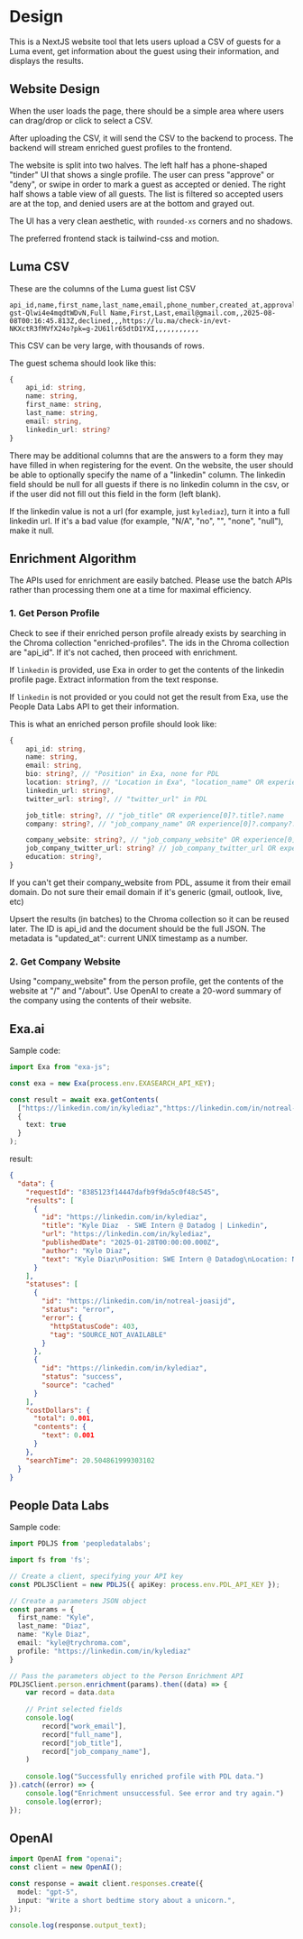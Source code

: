 # Design

This is a NextJS website tool that lets users upload a CSV of guests for a Luma event, get information about the guest
using their information, and displays the results.

## Website Design

When the user loads the page, there should be a simple area where users can drag/drop or click to select a CSV.

After uploading the CSV, it will send the CSV to the backend to process. The backend will stream enriched guest profiles
to the frontend.

The website is split into two halves. The left half has a phone-shaped "tinder" UI that shows a single profile. The user
can press "approve" or "deny", or swipe in order to mark a guest as accepted or denied. The right half shows a table view
of all guests. The list is filtered so accepted users are at the top, and denied users are at the bottom and grayed out.

The UI has a very clean aesthetic, with `rounded-xs` corners and no shadows.

The preferred frontend stack is tailwind-css and motion.

## Luma CSV

These are the columns of the Luma guest list CSV

```csv
api_id,name,first_name,last_name,email,phone_number,created_at,approval_status,custom_source,checked_in_at,qr_code_url,amount,amount_tax,amount_discount,currency,coupon_code,eth_address,solana_address,survey_response_rating,survey_response_feedback,ticket_type_id,ticket_name
gst-Qlwi4e4mqdtWDvN,Full Name,First,Last,email@gmail.com,,2025-08-08T00:16:45.813Z,declined,,,https://lu.ma/check-in/evt-NKXctR3fMVfX24o?pk=g-2U61lr65dtD1YXI,,,,,,,,,,,
```

This CSV can be very large, with thousands of rows.

The guest schema should look like this:

```typescript
{
    api_id: string,
    name: string,
    first_name: string,
    last_name: string,
    email: string,
    linkedin_url: string?
}
```

There may be additional columns that are the answers to a form they may have filled in
when registering for the event. On the website, the user should be able to optionally specify the name of a "linkedin"
column. The linkedin field should be null for all guests if there is no linkedin column in the csv, or if
the user did not fill out this field in the form (left blank).

If the linkedin value is not a url (for example, just `kylediaz`), turn it into a full linkedin url.
If it's a bad value (for example, "N/A", "no", "", "none", "null"), make it null.

## Enrichment Algorithm

The APIs used for enrichment are easily batched. Please use the batch APIs rather than processing them
one at a time for maximal efficiency.

### 1. Get Person Profile

Check to see if their enriched person profile already exists by searching in the Chroma collection "enriched-profiles".
The ids in the Chroma collection are "api_id". If it's not cached, then proceed with enrichment.

If `linkedin` is provided, use Exa in order to get the contents of the linkedin profile page. Extract information from the text response.

If `linkedin` is not provided or you could not get the result from Exa, use the People Data Labs API to get their information.

This is what an enriched person profile should look like:

```typescript
{
    api_id: string,
    name: string,
    email: string,
    bio: string?, // "Position" in Exa, none for PDL
    location: string?, // "Location in Exa", "location_name" OR experience[0]?.location?.name in PDL
    linkedin_url: string?,
    twitter_url: string?, // "twitter_url" in PDL

    job_title: string?, // "job_title" OR experience[0]?.title?.name
    company: string?, // "job_company_name" OR experience[0]?.company?.name

    company_website: string?, // "job_company_website" OR experience[0]?.website in PDL OR get it from their email
    job_company_twitter_url: string? // job_company_twitter_url OR experience[0]?.twitter_url in PDL
    education: string?,
}
```

If you can't get their company_website from PDL, assume it from their email domain.
Do not sure their email domain if it's generic (gmail, outlook, live, etc)

Upsert the results (in batches) to the Chroma collection so it can be reused later. The ID is api_id and the document should be
the full JSON. The metadata is "updated_at": current UNIX timestamp as a number.

### 2. Get Company Website

Using "company_website" from the person profile, get the contents of the website at "/" and "/about".
Use OpenAI to create a 20-word summary of the company using the contents of their website.

## Exa.ai

Sample code:

```typescript
import Exa from "exa-js";

const exa = new Exa(process.env.EXASEARCH_API_KEY);

const result = await exa.getContents(
  ["https://linkedin.com/in/kylediaz","https://linkedin.com/in/notreal-joasijd"],
  {
    text: true
  }
);
```

result:

```json
{
  "data": {
    "requestId": "8385123f14447dafb9f9da5c0f48c545",
    "results": [
      {
        "id": "https://linkedin.com/in/kylediaz",
        "title": "Kyle Diaz  - SWE Intern @ Datadog | Linkedin",
        "url": "https://linkedin.com/in/kylediaz",
        "publishedDate": "2025-01-28T00:00:00.000Z",
        "author": "Kyle Diaz",
        "text": "Kyle Diaz\nPosition: SWE Intern @ Datadog\nLocation: New York City Metropolitan Area, United States\nNumber of connections: 453 connections\nBio: None\nCurrent Job Info:\nemployer: Datadog\ntype: Software Engineer Intern\nsocial_url: https://www.linkedin.com/company/datadog/\nExperiences:\nSoftware Engineer Intern at Datadog from May 2024 to Present. Location: New York, NY, US.\nSoftware Engineer Intern at Datadog from May 2023 to Aug 2023. Location: New York, NY, US. Description: Developed an SQL query engine designed to retrieve and manipulate data from cloud storage\nSoftware Engineer Intern at Meta from May 2022 to Aug 2022. Location: Menlo Park, CA, US. Description: Product engineering for Facebook and Instagram apps.\nFBU Software Engineer Intern at Facebook from Jun 2021 to Aug 2021. Description: Designed and built an Android news app that uses machine learning to identify and connect related news articles throughout the internet\nScientific Computing Intern at Particle In Cell Consulting LLC from Nov 2020 to Jun 2021. Location: Westlake Village, CA, US. Description: Supported development of plasma and gas simulators used for spacecraft research and verification.\nEducation:\nInstitution: University of Colorado Boulder. Degree: ['Master of Science - MS', 'Computer Science'] Duration: None.\nInstitution: Half Hollow Hills High School East. Degree: ['High School Diploma'] Duration: None.\nWebsites:\n{'title': 'BLOG', 'url': 'kylediaz.com'}\nPublications:\n{'title': 'New Electric Propulsion Simulation Framework for the Arduino Microcontrollers', 'published': 'Dec 29, 2021 AIAA SCITECH 2022 Forum', 'summary': None, 'url': 'https://arc.aiaa.org/doi/pdf/10.2514/6.2022-1356'}"
      }
    ],
    "statuses": [
      {
        "id": "https://linkedin.com/in/notreal-joasijd",
        "status": "error",
        "error": {
          "httpStatusCode": 403,
          "tag": "SOURCE_NOT_AVAILABLE"
        }
      },
      {
        "id": "https://linkedin.com/in/kylediaz",
        "status": "success",
        "source": "cached"
      }
    ],
    "costDollars": {
      "total": 0.001,
      "contents": {
        "text": 0.001
      }
    },
    "searchTime": 20.504861999303102
  }
}
```

## People Data Labs

Sample code:

```typescript
import PDLJS from 'peopledatalabs';

import fs from 'fs';

// Create a client, specifying your API key
const PDLJSClient = new PDLJS({ apiKey: process.env.PDL_API_KEY });

// Create a parameters JSON object
const params = {
  first_name: "Kyle",
  last_name: "Diaz",
  name: "Kyle Diaz",
  email: "kyle@trychroma.com",
  profile: "https://linkedin.com/in/kylediaz"
}

// Pass the parameters object to the Person Enrichment API
PDLJSClient.person.enrichment(params).then((data) => {
    var record = data.data
    
    // Print selected fields
    console.log(
        record["work_email"],
        record["full_name"],
        record["job_title"],
        record["job_company_name"],
    )
        
    console.log("Successfully enriched profile with PDL data.")
}).catch((error) => {
    console.log("Enrichment unsuccessful. See error and try again.")
    console.log(error);
});
```

## OpenAI

```typescript
import OpenAI from "openai";
const client = new OpenAI();

const response = await client.responses.create({
  model: "gpt-5",
  input: "Write a short bedtime story about a unicorn.",
});

console.log(response.output_text);
```